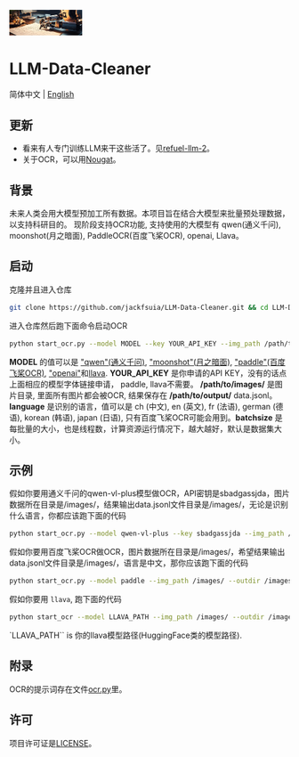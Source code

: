 <p align="left">
    <img src="logo/logo.png" width="26%" >
</p>

# LLM-Data-Cleaner
简体中文 | [English](README_en.md)

## 更新
- 看来有人专门训练LLM来干这些活了。见[refuel-llm-2](https://www.refuel.ai/blog-posts/announcing-refuel-llm-2)。
- 关于OCR，可以用[Nougat](https://github.com/facebookresearch/nougat)。
## 背景
未来人类会用大模型预加工所有数据。本项目旨在结合大模型来批量预处理数据，以支持科研目的。 现阶段支持OCR功能, 支持使用的大模型有 qwen(通义千问), moonshot(月之暗面), PaddleOCR(百度飞桨OCR), openai, Llava。
## 启动
克隆并且进入仓库
```bash
git clone https://github.com/jackfsuia/LLM-Data-Cleaner.git && cd LLM-Data-Cleaner
```
进入仓库然后跑下面命令启动OCR
```bash
python start_ocr.py --model MODEL --key YOUR_API_KEY --img_path /path/to/images/ --outdir /path/to/output/ --lang language --batchsize batchsize
```
**MODEL** 的值可以是 ["qwen"(通义千问)](https://help.aliyun.com/zh/dashscope/developer-reference/activate-dashscope-and-create-an-api-key), ["moonshot"(月之暗面)](https://platform.moonshot.cn/console/api-keys), ["paddle"(百度飞桨OCR)](https://github.com/PaddlePaddle/PaddleOCR), ["openai"](https://platform.openai.com/docs/models/overview)和[llava](https://github.com/haotian-liu/LLaVA). **YOUR_API_KEY** 是你申请的API KEY，没有的话点上面相应的模型字体链接申请， paddle, llava不需要。 **/path/to/images/** 是图片目录, 里面所有图片都会被OCR, 结果保存在 **/path/to/output/** data.jsonl。 **language** 是识别的语言，值可以是 ch (中文), en (英文), fr (法语), german (德语), korean (韩语), japan (日语), 只有百度飞桨OCR可能会用到。**batchsize** 是每批量的大小，也是线程数，计算资源运行情况下，越大越好，默认是数据集大小。
## 示例
假如你要用通义千问的qwen-vl-plus模型做OCR，API密钥是sbadgassjda，图片数据所在目录是/images/，结果输出data.jsonl文件目录是/images/，无论是识别什么语言，你都应该跑下面的代码
```bash
python start_ocr.py --model qwen-vl-plus --key sbadgassjda --img_path /images/ --outdir /images/
```
假如你要用百度飞桨OCR做OCR，图片数据所在目录是/images/，希望结果输出data.jsonl文件目录是/images/，语言是中文，那你应该跑下面的代码
```bash
python start_ocr.py --model paddle --img_path /images/ --outdir /images/ --lang ch
```
假如你要用 `llava`, 跑下面的代码
```bash
python start_ocr --model LLAVA_PATH --img_path /images/ --outdir /images/
```
`LLAVA_PATH`` is 你的llava模型路径(HuggingFace类的模型路径).
## 附录
OCR的提示词存在文件[ocr.py](models/ocr.py)里。
## 许可

项目许可证是[LICENSE](LICENSE)。
